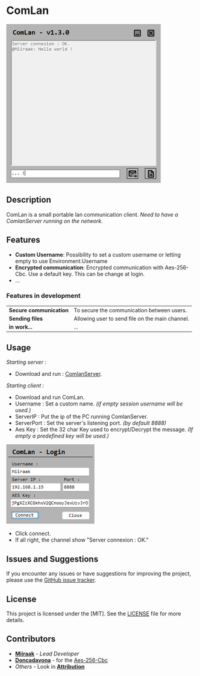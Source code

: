 # ComLan

![channel](/.github/Images/channel.png)

## Description
ComLan is a small portable lan communication client.
*Need to have a ComlanServer running on the network.*

## Features
- **Custom Username**: Possibility to set a custom username or letting empty to use Environment.Username
- **Encrypted communication**: Encrypted communication with Aes-256-Cbc. Use a default key. This can be change at login.
- ...

### Features in development
|||
|---|---|
| **Secure communication** | To secure the communication between users. | 
| **Sending files** | Allowing user to send file on the main channel. |
| **in work...** | ...

## Usage
*Starting server :*
- Download and run : [ComlanServer](https://github.com/Miiraak/ComlanServer).

*Starting client :*
- Download and run ComLan.
- Username : Set a custom name. *(if empty session username will be used.)*
- ServerIP : Put the ip of the PC running ComlanServer.
- ServerPort : Set the server's listening port. *(by default 8888)*
- Aes Key : Set the 32 char Key used to encrypt/Decrypt the message. *(If empty a predefined key will be used.)*

![login](/.github/Images/Login.png)
  
- Click connect.
- If all right, the channel show "Server connexion : OK." 

## Issues and Suggestions
If you encounter any issues or have suggestions for improving the project, please use the [GitHub issue tracker](https://github.com/Miiraak/ComlanClient/issues).

## License
This project is licensed under the [MIT]. See the [LICENSE](./LICENSE) file for more details.

## Contributors
- **[Miiraak](https://github.com/miiraak)** - *Lead Developer*
- **[Doncadavona](https://gist.github.com/doncadavona)** - for the [Aes-256-Cbc](https://gist.github.com/doncadavona/19bf1423daf2790276dc0a823cd8c579)
- *Others* - Look in **[Attribution](/.github/Attribution_Links.md)**
